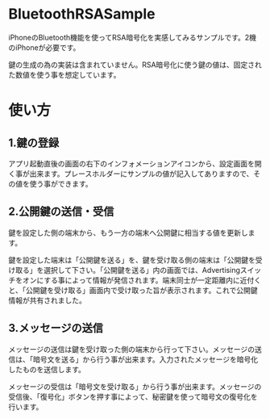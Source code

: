 
# BluetoothRSASample
iPhoneのBluetooth機能を使ってRSA暗号化を実感してみるサンプルです。2機のiPhoneが必要です。

鍵の生成の為の実装は含まれていません。RSA暗号化に使う鍵の値は、固定された数値を使う事を想定しています。

# 使い方

## 1.鍵の登録
アプリ起動直後の画面の右下のインフォメーションアイコンから、設定画面を開く事が出来ます。プレースホルダーにサンプルの値が記入してありますので、その値を使う事ができます。

## 2.公開鍵の送信・受信
鍵を設定した側の端末から、もう一方の端末へ公開鍵に相当する値を更新します。

鍵を設定した端末は「公開鍵を送る」を、鍵を受け取る側の端末は「公開鍵を受け取る」を選択して下さい。「公開鍵を送る」内の画面では、Advertisingスイッチをオンにする事によって情報が発信されます。端末同士が一定距離内に近付くと、「公開鍵を受け取る」画面内で受け取った旨が表示されます。これで公開鍵情報が共有されました。

## 3.メッセージの送信
メッセージの送信は鍵を受け取った側の端末から行って下さい。メッセージの送信は、「暗号文を送る」から行う事が出来ます。入力されたメッセージを暗号化したものを送信します。

メッセージの受信は「暗号文を受け取る」から行う事が出来ます。メッセージの受信後、「復号化」ボタンを押す事によって、秘密鍵を使って暗号文の復号化を行います。
